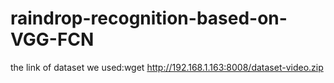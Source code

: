 # raindrop-recognition-based-on-VGG-FCN
the link of dataset we used:wget http://192.168.1.163:8008/dataset-video.zip
